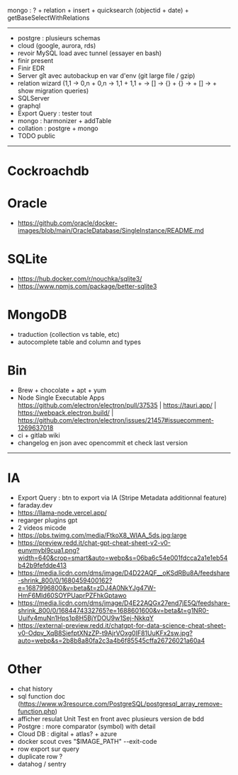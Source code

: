mongo : ? + relation + insert + quicksearch (objectid + date) + getBaseSelectWithRelations



----------------------------------------------------------



- postgre : plusieurs schemas
- cloud (google, aurora, rds)
- revoir MySQL load avec tunnel (essayer en bash)
- finir present
- Finir EDR
- Server gît avec autobackup en var d'env (git large file / gzip)
- relation wizard (1,1 -> 0,n + 0,n -> 1,1 + 1,1 + -> [] -> {} + {} -> + [] -> + show migration queries)
- SQLServer
- graphql
- Export Query : tester tout
- mongo : harmonizer + addTable
- collation : postgre + mongo
- TODO public



----------------------------------------------------------



# Cockroachdb

# Oracle
- https://github.com/oracle/docker-images/blob/main/OracleDatabase/SingleInstance/README.md

# SQLite
- https://hub.docker.com/r/nouchka/sqlite3/
- https://www.npmjs.com/package/better-sqlite3

# MongoDB
- traduction (collection vs table, etc)
- autocomplete table and column and types

# Bin
- Brew + chocolate + apt + yum
- Node Single Executable Apps https://github.com/electron/electron/pull/37535 | https://tauri.app/ | https://webpack.electron.build/ | https://github.com/electron/electron/issues/21457#issuecomment-1269637018
- ci + gitlab wiki
- changelog en json avec opencommit et check last version



----------------------------------------------------------



# IA
- Export Query : btn to export via IA (Stripe Metadata additionnal feature)
- faraday.dev
- https://llama-node.vercel.app/
- regarger plugins gpt
- 2 videos micode
- https://pbs.twimg.com/media/FtkoX8_WIAA_5ds.jpg:large
- https://preview.redd.it/chat-gpt-cheat-sheet-v2-v0-eunvmybl9cua1.png?width=640&crop=smart&auto=webp&s=06ba6c54e001fdcca2a1e1eb54b42b9fefdde413
- https://media.licdn.com/dms/image/D4D22AQF__oKSdRBu8A/feedshare-shrink_800/0/1680459400162?e=1687996800&v=beta&t=zDJ4A0NkYJg47W-HmF6MId60SOYPUaprPZFhkGptawo
- https://media.licdn.com/dms/image/D4E22AQGx27end7jE5Q/feedshare-shrink_800/0/1684474332765?e=1688601600&v=beta&t=g1NR0-Uuifv4muNn1Hps1p8H5BjYDOU9w1Sej-NkkqY
- https://external-preview.redd.it/chatgpt-for-data-science-cheat-sheet-v0-Odpv_XqB8SiefptXNzZP-t9AjrVOxg0IF81UuKFx2sw.jpg?auto=webp&s=2b8b8a80fa2c3a4b6f85545cffa26726021a60a4


# Other
- chat history
- sql function doc (https://www.w3resource.com/PostgreSQL/postgresql_array_remove-function.php)
- afficher resulat Unit Test en front avec plusieurs version de bdd
- Postgre : more comparator (symbol) with detail
- Cloud DB : digital + atlas? + azure
- docker scout cves "$IMAGE_PATH" --exit-code
- row export sur query
- duplicate row ?
- datahog / sentry

